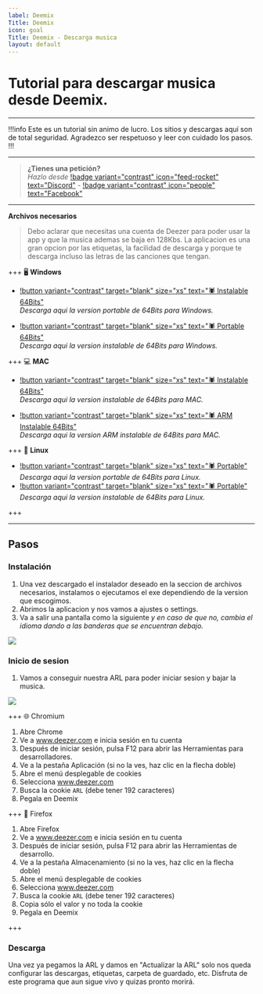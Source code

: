 ```yaml
---
label: Deemix
Title: Deemix
icon: goal
Title: Deemix - Descarga musica 
layout: default
---
```


# Tutorial para descargar musica desde Deemix.
---
!!!info Este es un tutorial sin animo de lucro. Los sitios y descargas aquí son de total seguridad.
Agradezco ser respetuoso y leer con cuidado los pasos.
!!!

---

> **¿Tienes una petición?**       
> *Hazlo desde* [!badge variant="contrast" icon="feed-rocket" text="Discord"](https://discord.gg/hVKeY3uEru) - [!badge variant="contrast" icon="people" text="Facebook"](https://www.facebook.com/dex.noir.room)

---

**Archivos necesarios**

> Debo aclarar que necesitas una cuenta de Deezer para poder usar la app y que la musica ademas se baja en 128Kbs.
> La aplicacion es una gran opcion por las etiquetas, la facilidad de descarga y porque te descarga incluso las letras de las canciones que tengan.

+++ 🖥 **Windows** 
- [!button variant="contrast" target="blank" size="xs" text="🕷  Instalable 64Bits"](https://archive.org/download/deemix/gui/win-x64_setup-latest.exe)   
*Descarga aqui la version portable de 64Bits para Windows.* 

- [!button variant="contrast" target="blank" size="xs" text="🕷  Portable 64Bits"](https://archive.org/download/deemix/gui/win-x64_portable-latest.exe)   
*Descarga aqui la version instalable de 64Bits para Windows.*

+++ 💻 **MAC**
- [!button variant="contrast" target="blank" size="xs" text="🕷  Instalable 64Bits"](https://archive.org/download/deemix/gui/macos-x64-latest.dmg)   
*Descarga aqui la version instalable de 64Bits para MAC.*

- [!button variant="contrast" target="blank" size="xs" text="🕷  ARM Instalable 64Bits"](https://archive.org/download/deemix/gui/macos-arm64-latest.dmg)   
*Descarga aqui la version ARM instalable de 64Bits para MAC.*

+++ 🐧 **Linux**
  - [!button variant="contrast" target="blank" size="xs" text="🕷  Portable"](https://archive.org/download/deemix/gui/linux-x64-latest.deb)   
*Descarga aqui la version portable de 64Bits para Linux.* 
  - [!button variant="contrast" target="blank" size="xs" text="🕷  Portable"](https://archive.org/download/deemix/gui/linux-x64-latest.AppImage)   
*Descarga aqui la version instalable de 64Bits para Linux.*

+++

---

## Pasos

### Instalación

1. Una vez descargado el instalador deseado en la seccion de archivos necesarios, instalamos o ejecutamos el exe dependiendo de la version que escogimos.
2. Abrimos la aplicacion y nos vamos a ajustes o settings.
3. Va a salir una pantalla como la siguiente *y en caso de que no, cambia el idioma dando a las banderas que se encuentran debajo.*

![](https://i.postimg.cc/90qhdLfv/ARL.png)

### Inicio de sesion

1. Vamos a conseguir nuestra ARL para poder iniciar sesion y bajar la musica.

![](https://i.postimg.cc/YSznPZ01/Devtol.png)

+++ 🌐 Chromium
1. Abre Chrome
2. Ve a www.deezer.com e inicia sesión en tu cuenta
3. Después de iniciar sesión, pulsa F12 para abrir las Herramientas para desarrolladores.
4. Ve a la pestaña Aplicación (si no la ves, haz clic en la flecha doble)
5. Abre el menú desplegable de cookies
6. Selecciona www.deezer.com
7. Busca la cookie `ARL` (debe tener 192 caracteres)
8. Pegala en Deemix
   
+++ 🦊 Firefox
1. Abre Firefox
2. Ve a www.deezer.com e inicia sesión en tu cuenta
3. Después de iniciar sesión, pulsa F12 para abrir las Herramientas de desarrollo.
4. Ve a la pestaña Almacenamiento (si no la ves, haz clic en la flecha doble)
5. Abre el menú desplegable de cookies
6. Selecciona www.deezer.com
7. Busca la cookie `ARL` (debe tener 192 caracteres)
8. Copia sólo el valor y no toda la cookie
9. Pegala en Deemix

+++

### Descarga

Una vez ya pegamos la ARL y damos en "Actualizar la ARL" solo nos queda configurar las descargas, etiquetas, carpeta de guardado, etc.
Disfruta de este programa que aun sigue vivo y quizas pronto morirá.
